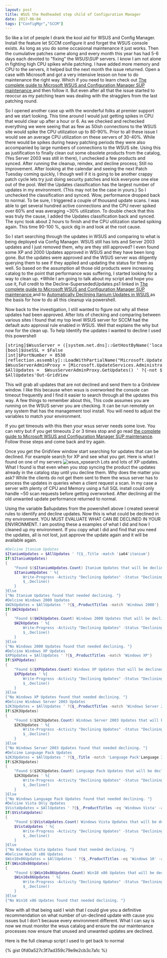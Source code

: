 ```yaml
---
layout: post
title: WSUS the Redheaded step child of Configuration Manager
date: 2017-06-04
tags: ["ConfigMgr","SCCM"]
---
```


So like a lot of people I drank the kool aid for WSUS and Config Manager. Install the feature let SCCM configure it and forget the WSUS console exists. As long as you do some occasional maintenance it just works. Then the cumulative patches came along and every month this year has had 5-6 days each devoted to "fixing" the WSUS\SUP servers. I know I am not alone in fighting high CPU spikes while patching. I have added more memory and CPU to the servers, it helped but the next month the issue returned. Open a case with Microsoft and got a very intensive lesson on how to do maintenance the right way. Which if you need to learn check out [The complete guide to Microsoft WSUS and Configuration Manager SUP maintenance ](https://blogs.technet.microsoft.com/configurationmgr/2016/01/26/the-complete-guide-to-microsoft-wsus-and-configuration-manager-sup-maintenance/)and then follow it. But even after all that the issue started to reoccur as my patching team was dealing with the stragglers from the last patching round.

So I opened another case up with the wonderful folks at premier support and we start looking. This time around I would just getting spikes in CPU that would clear up after a hour or 6. As we checked and rechecked everything we were seeing that as few as 50ish connections to the WSUS site would spike the CPU utilization up to 80-90%. Prior to all these issue I would see an average CPU utilization on these servers of 30-40%. While there would be spikes during heavy patching periods they were also accompanied by large numbers of connections to the WSUS site. Using this as justification to finally clean out some obsolete products from the catalog,(Yes Server 2003 was still in there), I unchecked a few products and synced. After running the cleanup, reindex, and decline process; Still no improvement. After looking at the calendar and seeing the next Patch Tuesday coming quickly, I though well if it is going to be another crappy patch cycle lets try just doing security patches and kick everyone one else out of the pool. Well the Updates classification has the largest number of updates in my environment. (This may not be the case in yours.)  So I unchecked the classification and synced. Wow, performance dropped back to normal. To be sure, I triggered a couple of thousand update scans. I was able to get several hundred active connections and the CPU never spiked over 60% and was averaging ~30% utilization. To double check that this was truly the cause, I added the Updates classification back and synced. The sync took about 2 hours to finish and the CPU utilization started spiking again. This time 90-100 %, quick dig in and look at the root cause.

So I start searching through the updates in WSUS and comparing to what is being deployed via Config Manager. WSUS still has lots and Server 2003 updates and I just removed them, why are they still approved? I even found some XP and 2000 Updates approved in WSUS and they have been long gone. But the updates were approved and the WSUS server was diligently querying them to see if they applied and updating the status for them as well. So based on the assumption all those old products were increasing catalog to the point that performance was suffering, I started looking for a way to clean up.  *While I am going to talk about my script and hope you use it, Full credit to the Decline-SupersededUpdates.ps1 linked in [The complete guide to Microsoft WSUS and Configuration Manager SUP maintenance ](https://blogs.technet.microsoft.com/configurationmgr/2016/01/26/the-complete-guide-to-microsoft-wsus-and-configuration-manager-sup-maintenance/)and to [Automatically Declining Itanium Updates in WSUS ](https://gallery.technet.microsoft.com/scriptcenter/Automatically-Declining-a4fec7be)as the basis for how to do all this cleanup via powershell.

Now back to the investigation, I still wanted to figure out why all these updates had been approved. After lots of checking and comparing between various sites I found that my top level WSUS server for SCCM had the default auto approval rule enabled in WSUS. Well that explains the why but now for the clean up. To help Identify the updates I wanted to decline I used this powershell
<pre class="lang:ps decode:true">[string]$WsusServer = ([system.net.dns]::GetHostByName('localhost')).hostname
[bool]$UseSSL = $False
[int]$PortNumber = 8530
[reflection.assembly]::LoadWithPartialName("Microsoft.UpdateServices.Administration") ' out-null
$WsusServerAdminProxy = [Microsoft.UpdateServices.Administration.AdminProxy]::GetUpdateServer($WsusServer,$UseSSL,$PortNumber)
$AllUpdates =  $WsusServerAdminProxy.GetUpdates() ' ?{-not $_.IsDeclined}
$AllUpdates'Out-GridView</pre>
This will grab all updates that are not declined and send them to a Gridview window. I like this because when wsus is overworked the console can timeout frequently and I find it easier to search through all the updates this way. A few things to remember about this, This code assumes you are running on the WSUS server you are checking. It can be run remotely on any system that has the management tool install. You will need to adjust the variables to match your environment.

If you get timeouts with this then your wsus server needs some love. You can retry but if you get timeouts 2 or 3 times stop and go read [the complete guide to Microsoft WSUS and Configuration Manager SUP maintenance](https://support.microsoft.com/en-us/help/4490644/complete-guide-to-microsoft-wsus-and-configuration-manager-sup-maint). Follow those steps and come back and try again.

Once you get the GridView window start searching for updates that can be declined. For example search for XP and see what you get. Here is what I found on one of my servers
![wsus_xpsearch]({{site.url}}/{{site.baseurl}}/media/wsus_xpsearch-1024x526.jpg)
Lots and lots of XP updates. What I found is that even when you stop syncing the product the updates already in the catalog stay until you decline them. Why does the matter you ask? While the clients do not get them sent to them the wsus server has to process the updates in queries when a client request a scan. In my case a server with plenty of CPU and Memory using a full SQL install could only handle ~50 scan requests before getting overworked. After declining all the old unwanted update performance returned to normal.

Using the variable $allupdates from the powershell above I created several rules to identify and decline updates. Now this is what could be declined in my environment. YOU MUST EVALUATE WHAT CAN BE DECLINED IN YOUR ENVIRONMENT. I am posting these a examples of what I did and how I cleaned up my environment. If you copy what I did and find that you need the updates, all is not lost, just approve the update again and it will be available again.
```powershell
#Delcine Itanium Updates
$ItaniumUpdates = $AllUpdates ' ?{$_.Title -match 'ia64'itanium'}
If($ItaniumUpdates)
{
    "Found $($ItaniumUpdates.Count) Itanium Updates that will be declined"
    $ItaniumUpdates ' %{
        Write-Progress -Activity "Declining Updates" -Status "Declining $($_.KnowledgebaseArticles) - $($_.Title)"
        $_.Decline()
    }
}Else
{"No Itanium Updates found that needed declining. "}
#Delcine Windows 2000 Updates
$W2kUpdates = $AllUpdates ' ?{$_.ProductTitles -match 'Windows 2000'}
If($W2kUpdates)
{
    "Found $($W2kUpdates.Count) Windows 2000 Updates that will be declined"
    $W2kUpdates ' %{
        Write-Progress -Activity "Declining Updates" -Status "Declining $($_.KnowledgebaseArticles) - $($_.Title)"
        $_.Decline()
    }
}Else
{"No Windows 2000 Updates found that needed declining. "}
#Delcine Windows XP Updates
$XPUpdates = $AllUpdates ' ?{$_.ProductTitles -match 'Windows XP'}
If($XPUpdates)
{
    "Found $($XPUpdates.Count) Windows XP Updates that will be declined"
    $XPUpdates ' %{
        Write-Progress -Activity "Declining Updates" -Status "Declining $($_.KnowledgebaseArticles) - $($_.Title)"
        $_.Decline()
    }
}Else
{"No Windows XP Updates found that needed declining. "}
#Delcine Windows Server 2003 Updates
$2K3Updates = $AllUpdates ' ?{$_.ProductTitles -match 'Windows Server 2003'}
If($2K3Updates)
{
    "Found $($2K3Updates.Count) Windows Server 2003 Updates that will be declined"
    $2K3Updates ' %{
        Write-Progress -Activity "Declining Updates" -Status "Declining $($_.KnowledgebaseArticles) - $($_.Title)"
        $_.Decline()
    }
}Else
{"No Windows Server 2003 Updates found that needed declining. "}
#Delcine Language Pack Updates
$2K3Updates = $AllUpdates ' ?{$_.Title -match 'Language Pack'Language Interface Pack'Language Features'}
If($2K3Updates)
{
    "Found $($2K3Updates.Count) Language Pack Updates that will be declined"
    $2K3Updates ' %{
        Write-Progress -Activity "Declining Updates" -Status "Declining $($_.KnowledgebaseArticles) - $($_.Title)"
        $_.Decline()
    }
}Else
{"No Windows Language Pack Updates found that needed declining. "}
#Delcine Vista Only Updates
$VistaUpdates = $AllUpdates ' ?{$_.ProductTitles -eq 'Windows Vista' -and $_.ProductTitles.count -eq 1}
If($VistaUpdates)
{
    "Found $($VistaUpdates.Count) Windows Vista Updates that will be declined"
    $VistaUpdates ' %{
        Write-Progress -Activity "Declining Updates" -Status "Declining $($_.KnowledgebaseArticles) - $($_.Title)"
        $_.Decline()
    }
}Else
{"No Windows Vista Updates found that needed declining. "}
#Delcine Win10 x86 Updates
$Win10x86Updates = $AllUpdates ' ?{$_.ProductTitles -eq 'Windows 10' -and $_.Title -match 'for x86'}
If($Win10x86Updates)
{
    "Found $($Win10x86Updates.Count) Win10 x86 Updates that will be declined"
    $Win10x86Updates ' %{
        Write-Progress -Activity "Declining Updates" -Status "Declining $($_.KnowledgebaseArticles) - $($_.Title)"
        $_.Decline()
    }
}Else
{"No Win10 x86 Updates found that needed declining. "}
```
Now with all that being said I wish that I could give you a definitive recommendation on what number of un-declined update with cause you issues but I don't because every environment different. What I can say is now we must monitor the wsus catalog and ensure the our maintenance processes now ensure that unused and unwanted updates are declined.

Here is the full cleanup script I used to get back to normal

{% gist 0fd0a527c3f7ad359c79e9e2cb3c7a1c %}
